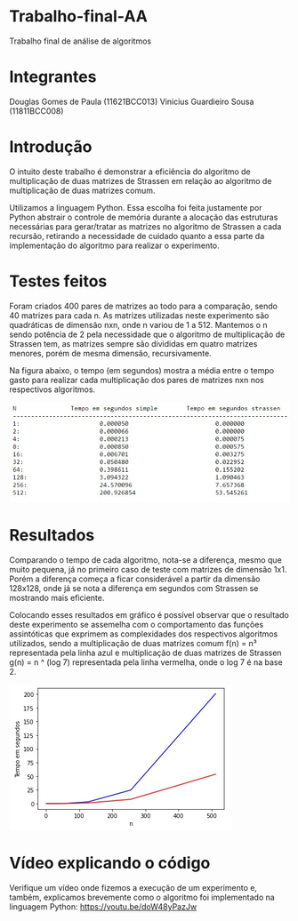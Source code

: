 # Trabalho-final-AA
Trabalho final de análise de algoritmos

# Integrantes

Douglas Gomes de Paula (11621BCC013)
Vinicius Guardieiro Sousa (11811BCC008)

# Introdução

O intuito deste trabalho é demonstrar a eficiência do algoritmo de multiplicação de duas matrizes de Strassen em relação ao algoritmo de multiplicação de duas matrizes comum.

Utilizamos a linguagem Python. Essa escolha foi feita justamente por Python abstrair o controle de memória durante a alocação das estruturas necessárias para gerar/tratar as matrizes no algoritmo de Strassen a cada recursão, retirando a necessidade de cuidado quanto a essa parte da implementação do algoritmo para realizar o experimento.

# Testes feitos

Foram criados 400 pares de matrizes ao todo para a comparação, sendo 40 matrizes para cada n. As matrizes utilizadas neste experimento são quadráticas de dimensão nxn, onde n variou de 1 a 512. Mantemos o n sendo potência de 2 pela necessidade que o algoritmo de multiplicação de Strassen tem, as matrizes sempre são divididas em quatro matrizes menores, porém de mesma dimensão, recursivamente.

Na figura abaixo, o tempo (em segundos) mostra a média entre o tempo gasto para realizar cada multiplicação dos pares de matrizes nxn nos respectivos algoritmos.

![Tabela da média dos tempos para cada n](./images/tabelaTempos.jpeg)

# Resultados

Comparando o tempo de cada algoritmo, nota-se a diferença, mesmo que muito pequena, já no primeiro caso de teste com matrizes de dimensão 1x1. Porém a diferença começa a ficar considerável a partir da dimensão 128x128, onde já se nota a diferença em segundos com Strassen se mostrando mais eficiente.

Colocando esses resultados em gráfico é possível observar que o resultado deste experimento se assemelha com o comportamento das funções assintóticas que exprimem as complexidades dos respectivos algoritmos utilizados, sendo a multiplicação de duas matrizes comum f(n) = n³ representada pela linha azul e multiplicação de duas matrizes de Strassen g(n) = n ^ (log 7) representada pela linha vermelha, onde o log 7 é na base 2.

![Gráfico do tempo gasto para cada n](./images/graficoTempos.jpeg)

# Vídeo explicando o código
Verifique um vídeo onde fizemos a execução de um experimento e, também, explicamos brevemente como o algoritmo foi implementado na linguagem Python: https://youtu.be/doW48yPazJw

